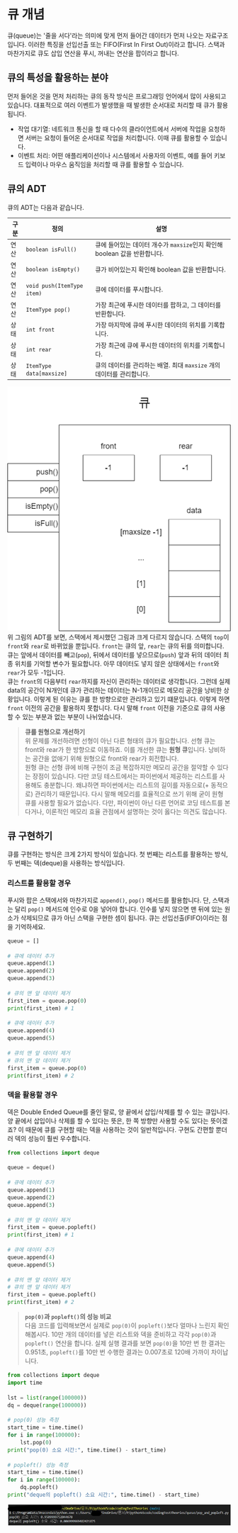 # 큐 개념
큐(queue)는 '줄을 서다'라는 의미에 맞게 먼저 들어간 데이터가 먼저 나오는 자료구조입니다. 이러한 특징을 선입선출 또는 FIFO(First In First Out)이라고 합니다. 스택과 마찬가지로 큐도 삽입 연산을 푸시, 꺼내는 연산을 팝이라고 합니다.

## 큐의 특성을 활용하는 분야
먼저 들어온 것을 먼저 처리하는 큐의 동작 방식은 프로그래밍 언어에서 많이 사용되고 있습니다. 대표적으로 여러 이벤트가 발생했을 때 발생한 순서대로 처리할 때 큐가 활용됩니다.  
* 작업 대기열: 네트워크 통신을 할 때 다수의 클라이언트에서 서버에 작업을 요청하면 서버는 요청이 들어온 순서대로 작업을 처리합니다. 이때 큐를 활용할 수 있습니다.
* 이벤트 처리: 어떤 애플리케이션이나 시스템에서 사용자의 이벤트, 예를 들어 키보드 입력이나 마우스 움직임을 처리할 때 큐를 활용할 수 있습니다.

## 큐의 ADT
큐의 ADT는 다음과 같습니다.  

|구분|정의|설명|
|---|---|---|
|연산|`boolean isFull()`|큐에 들어있는 데이터 개수가 `maxsize`인지 확인해 boolean 값을 반환합니다.|
|연산|`boolean isEmpty()`|큐가 비어있는지 확인해 boolean 값을 반환합니다.|
|연산|`void push(ItemType item)`|큐에 데이터를 푸시합니다.|
|연산|`ItemType pop()`|가장 최근에 푸시한 데이터를 팝하고, 그 데이터를 반환합니다.|
|상태|`int front`|가장 마지막에 큐에 푸시한 데이터의 위치를 기록합니다.|
|상태|`int rear`|가장 최근에 큐에 푸시한 데이터의 위치를 기록합니다.|
|상태|`ItemType data[maxsize]`|큐의 데이터를 관리하는 배열. 최대 `maxsize` 개의 데이터를 관리합니다.|  

![큐 ADT](queue_ADT.png)  
위 그림의 ADT를 보면, 스택에서 제시했던 그림과 크게 다르지 않습니다. 스택의 `top`이 `front`와 `rear`로 바뀌었을 뿐입니다. `front`는 큐의 앞, `rear`는 큐의 뒤를 의미합니다. 큐는 앞에서 데이터를 빼고(`pop`), 뒤에서 데이터를 넣으므로(`push`) 앞과 뒤의 데이터 최종 위치를 기억할 변수가 필요합니다. 아무 데이터도 넣지 않은 상태에서는 `front`와 `rear`가 모두 -1입니다.  
큐는 `front`의 다음부터 `rear`까지를 자신이 관리하는 데이터로 생각합니다. 그런데 실제 data의 공간이 N개인데 큐가 관리하는 데이터는 N-1개이므로 메모리 공간을 낭비한 상황입니다. 이렇게 된 이유는 큐를 한 방향으로만 관리하고 있기 떄문입니다. 이렇게 하면 `front` 이전의 공간을 활용하지 못합니다. 다시 말해 `front` 이전을 기준으로 큐의 사용할 수 있는 부분과 없는 부분이 나뉘었습니다.

> **큐를 원형으로 개선하기**<br/>위 문제를 개선하려면 선형이 아닌 다른 형태의 큐가 필요합니다. 선형 큐는 front와 rear가 한 방향으로 이동하죠. 이를 개선한 큐는 **원형 큐**입니다. 낭비하는 공간을 없애기 위해 원형으로 front와 rear가 회전합니다.  
원형 큐는 선형 큐에 비해 구현이 조금 복잡하지만 메모리 공간을 절약할 수 있다는 장점이 있습니다. 다만 코딩 테스트에서는 파이썬에서 제공하는 리스트를 사용해도 충분합니다. 왜냐하면 파이썬에서는 리스트의 길이를 자동으로(+ 동적으로) 관리하기 때문입니다. 다시 말해 메모리를 효율적으로 쓰기 위해 굳이 원형 큐를 사용할 필요가 없습니다. 다만, 파이썬이 아닌 다른 언어로 코딩 테스트를 본다거나, 이론적인 메모리 효율 관점에서 설명하는 것이 옳다는 의견도 많습니다.  

## 큐 구현하기
큐를 구현하는 방식은 크게 2가지 방식이 있습니다. 첫 번째는 리스트를 활용하는 방식, 두 번째는 덱(deque)을 사용하는 방식입니다.
### 리스트를 활용할 경우
푸시와 팝은 스택에서와 마찬가지로 `append()`, `pop()` 메서드를 활용합니다. 단, 스택과는 달리 `pop()` 메서드에 인수로 0을 넣어야 합니다. 인수를 넣지 않으면 맨 뒤에 있는 원소가 삭제되므로 큐가 아닌 스택을 구현한 셈이 됩니다. 큐는 선입선출(FIFO)이라는 점을 기억하세요.  
```Python
queue = []

# 큐에 데이터 추가
queue.append(1)
queue.append(2)
queue.append(3)

# 큐의 맨 앞 데이터 제거
first_item = queue.pop(0)
print(first_item) # 1

# 큐에 데이터 추가
queue.append(4)
queue.append(5)

# 큐의 맨 앞 데이터 제거
# 큐의 맨 앞 데이터 제거
first_item = queue.pop(0)
print(first_item) # 2
```  
### 덱을 활용할 경우
덱은 Double Ended Queue를 줄인 말로, 양 끝에서 삽입/삭제를 할 수 있는 큐입니다. 양 끝에서 삽입이나 삭제를 할 수 있다는 뜻은, 한 쪽 방향만 사용할 수도 있다는 뜻이겠죠? 이 때문에 큐를 구현할 때는 덱을 사용하는 것이 일반적입니다. 구현도 간편할 뿐더러 덱의 성능이 훨씬 우수합니다.    
```Python
from collections import deque

queue = deque()

# 큐에 데이터 추가
queue.append(1)
queue.append(2)
queue.append(3)

# 큐의 맨 앞 데이터 제거
first_item = queue.popleft()
print(first_item) # 1

# 큐에 데이터 추가
queue.append(4)
queue.append(5)

# 큐의 맨 앞 데이터 제거
# 큐의 맨 앞 데이터 제거
first_item = queue.popleft()
print(first_item) # 2
```  
> **`pop(0)`과 `popleft()`의 성능 비교**<br/>다음 코드를 입력해보면서 실제로 `pop(0)`이 `popleft()`보다 얼마나 느린지 확인해봅시다. 10만 개의 데이터를 넣은 리스트와 덱을 준비하고 각각 `pop(0)`과 `popleft()` 연산을 합니다. 실제 실행 결과를 보면 `pop(0)`을 10만 번 한 결과는 0.951초, `popleft()`를 10만 번 수행한 결과는 0.007초로 120배 가까이 차이납니다.  
```Python
from collections import deque
import time

lst = list(range(100000))
dq = deque(range(100000))

# pop(0) 성능 측정
start_time = time.time()
for i in range(100000):
    lst.pop(0)
print("pop(0) 소요 시간:", time.time() - start_time)

# popleft() 성능 측정
start_time = time.time()
for i in range(100000):
    dq.popleft()
print("deque의 popleft() 소요 시간:", time.time() - start_time)
```  
![시간 비교](pop_and_popleft_comparison.jpg)
